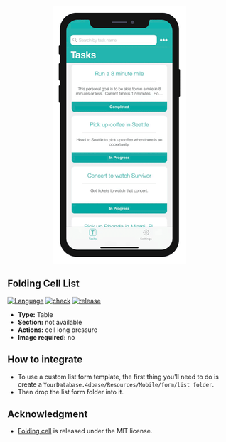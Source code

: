 

<p align="center"><img src="https://github.com/4d-for-ios/4d-for-ios-form-list-FoldingCellList/blob/master/template.gif" alt="Folding Cell List" height="auto" width="300"></p>

## Folding Cell List

[![Language][swift-shield]][swift-url]
[![check][check-shield]][check-url]
[![release][release-shield]][release-url]

* **Type:** Table
* **Section:** not available
* **Actions:** cell long pressure
* **Image required:** no

## How to integrate

* To use a custom list form template, the first thing you'll need to do is create a `YourDatabase.4dbase/Resources/Mobile/form/list folder`.
* Then drop the list form folder into it.

## Acknowledgment

* [Folding cell](https://github.com/Ramotion/folding-cell) is released under the MIT license.

<!-- MARKDOWN LINKS & IMAGES -->
<!-- https://www.markdownguide.org/basic-syntax/#reference-style-links -->
[swift-shield]: http://img.shields.io/badge/language-swift-orange.svg?style=flat
[swift-url]: https://developer.apple.com/swift/
[check-shield]: https://github.com/4d-for-ios/4d-for-ios-form-list-FoldingCellList/workflows/check/badge.svg
[check-url]: https://github.com/4d-for-ios/4d-for-ios-form-list-FoldingCellList/actions?workflow=check
[release-shield]: https://img.shields.io/github/v/release/4d-for-ios/form-list-FoldingCellList
[release-url]: https://github.com/4d-for-ios/form-list-FoldingCellList/releases/latest/download/form-list-FoldingCellList.zip
